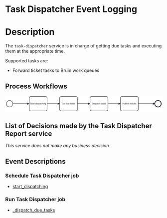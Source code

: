 # Task Dispatcher Event Logging

# Description

The `task-dispatcher` service is in charge of getting due tasks and executing them at the appropriate time.

  Supported tasks are:

  * Forward ticket tasks to Bruin work queues


## Process Workflows
![[](../../images/task-dispatcher.png)](../../images/task-dispatcher.png)

## List of Decisions made by the Task Dispatcher Report service
_This service does not make any business decision_

## Event Descriptions
### Schedule Task Dispatcher job
* [start_dispatching](../services/task-dispatcher/actions/start_dispatching.md)

### Run Task Dispatcher job
* [_dispatch_due_tasks](../services/task-dispatcher/actions/_dispatch_due_tasks.md)